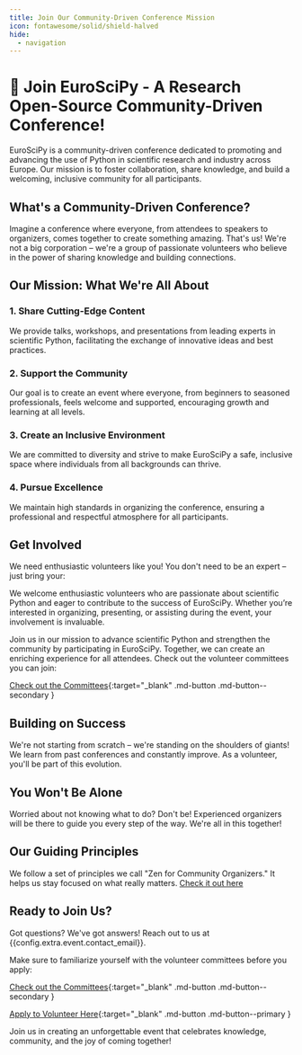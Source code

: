 ```yaml
---
title: Join Our Community-Driven Conference Mission
icon: fontawesome/solid/shield-halved
hide:
  - navigation
---
```


# 🚀 Join EuroSciPy - A Research Open-Source Community-Driven Conference!

EuroSciPy is a community-driven conference dedicated to promoting and advancing the use of Python in scientific research
and industry across Europe. Our mission is to foster collaboration, share knowledge, and build a welcoming, inclusive
community for all participants.

## What's a Community-Driven Conference?

Imagine a conference where everyone, from attendees to speakers to organizers, comes together to create something
amazing. That's us! We're not a big corporation – we're a group of passionate volunteers who believe in the power of
sharing knowledge and building connections.

## Our Mission: What We're All About

### 1. Share Cutting-Edge Content

We provide talks, workshops, and presentations from leading experts in scientific Python, facilitating the exchange of
innovative ideas and best practices.

### 2. Support the Community

Our goal is to create an event where everyone, from beginners to seasoned professionals, feels welcome and supported,
encouraging growth and learning at all levels.

### 3. Create an Inclusive Environment

We are committed to diversity and strive to make EuroSciPy a safe, inclusive space where individuals from all
backgrounds can thrive.

### 4. Pursue Excellence

We maintain high standards in organizing the conference, ensuring a professional and respectful atmosphere for all
participants.

## Get Involved

We need enthusiastic volunteers like you! You don't need to be an expert – just bring your:

We welcome enthusiastic volunteers who are passionate about scientific Python and eager to contribute to the success of
EuroSciPy. Whether you’re interested in organizing, presenting, or assisting during the event, your involvement is
invaluable.

Join us in our mission to advance scientific Python and strengthen the community by participating in EuroSciPy.
Together, we can create an enriching experience for all attendees.
Check out the volunteer committees you can join:

[Check out the Committees](committees/index.md){:target="_blank" .md-button .md-button--secondary }

## Building on Success

We're not starting from scratch – we're standing on the shoulders of giants! We learn from past conferences and
constantly improve. As a volunteer, you'll be part of this evolution.

## You Won't Be Alone

Worried about not knowing what to do? Don't be! Experienced organizers will be there to guide you every step of the way.
We're all in this together!

## Our Guiding Principles

We follow a set of principles we call "Zen for Community Organizers." It helps us stay focused on what really
matters. [Check it out here](zen.md)

## Ready to Join Us?

Got questions? We've got answers! Reach out to us at {{config.extra.event.contact_email}}.

Make sure to familiarize yourself with the volunteer committees before you apply:

[Check out the Committees](committees/index.md){:target="_blank" .md-button .md-button--secondary }

[Apply to Volunteer Here]({{config.extra.event.apply_url_committees}}){:target="_blank" .md-button .md-button--primary }

Join us in creating an unforgettable event that celebrates knowledge, community, and the joy of coming together!

